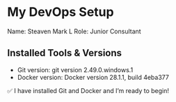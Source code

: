 # My DevOps Setup

Name: Steaven Mark L
Role: Junior Consultant

## Installed Tools & Versions
- Git version: git version 2.49.0.windows.1
- Docker version: Docker version 28.1.1, build 4eba377

✅ I have installed Git and Docker and I’m ready to begin!
 
